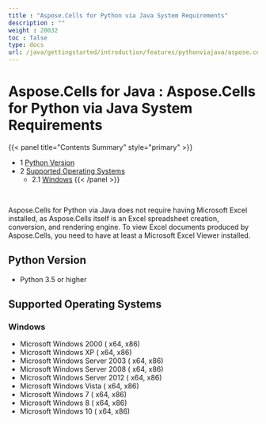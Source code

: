 ```yaml
---
title : "Aspose.Cells for Python via Java System Requirements" 
description : "" 
weight : 20032 
toc : false
type: docs
url: /java/gettingstarted/introduction/features/pythonviajava/aspose.cells+for+python+via+java+system+requirements/
---
```


# Aspose.Cells for Java : Aspose.Cells for Python via Java System Requirements


{{< panel title="Contents Summary" style="primary" >}}
*   1 [Python Version](#python-version)
*   2 [Supported Operating Systems](#supported-operating-systems)
    *   2.1 [Windows](#windows)
{{< /panel >}}
 

 

Aspose.Cells for Python via Java does not require having Microsoft Excel installed, as Aspose.Cells itself is an Excel spreadsheet creation, conversion, and rendering engine. To view Excel documents produced by Aspose.Cells, you need to have at least a Microsoft Excel Viewer installed.

## Python Version

*   Python 3.5 or higher

## Supported Operating Systems

### Windows

*   Microsoft Windows 2000 ( x64, x86)
*   Microsoft Windows XP ( x64, x86)
*   Microsoft Windows Server 2003 ( x64, x86)
*   Microsoft Windows Server 2008 ( x64, x86)
*   Microsoft Windows Server 2012 ( x64, x86)
*   Microsoft Windows Vista ( x64, x86)
*   Microsoft Windows 7 ( x64, x86)
*   Microsoft Windows 8 ( x64, x86)
*   Microsoft Windows 10 ( x64, x86)

